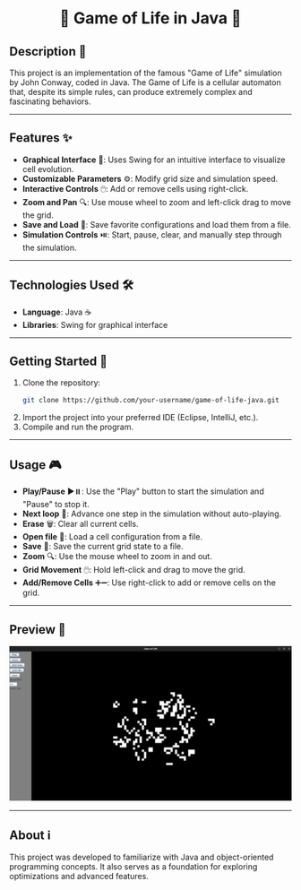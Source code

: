 <div style="text-align: center;">

# 🌱 Game of Life in Java 🌱

</div>

## Description 📜
This project is an implementation of the famous "Game of Life" simulation by John Conway, coded in Java. The Game of Life is a cellular automaton that, despite its simple rules, can produce extremely complex and fascinating behaviors.

---

## Features ✨
- **Graphical Interface** 🎨: Uses Swing for an intuitive interface to visualize cell evolution.
- **Customizable Parameters** ⚙️: Modify grid size and simulation speed.
- **Interactive Controls** 🖱️: Add or remove cells using right-click.
- **Zoom and Pan** 🔍: Use mouse wheel to zoom and left-click drag to move the grid.
- **Save and Load** 💾: Save favorite configurations and load them from a file.
- **Simulation Controls** ⏯️: Start, pause, clear, and manually step through the simulation.

---

## Technologies Used 🛠️
- **Language**: Java ☕
- **Libraries**: Swing for graphical interface

---

## Getting Started 🚀

1. Clone the repository:
    ```bash
    git clone https://github.com/your-username/game-of-life-java.git
    ```
2. Import the project into your preferred IDE (Eclipse, IntelliJ, etc.).
3. Compile and run the program.

---

## Usage 🎮

- **Play/Pause** ▶️⏸️: Use the "Play" button to start the simulation and "Pause" to stop it.
- **Next loop** 🔄: Advance one step in the simulation without auto-playing.
- **Erase** 🗑️: Clear all current cells.
- **Open file** 📂: Load a cell configuration from a file.
- **Save** 💾: Save the current grid state to a file.
- **Zoom** 🔍: Use the mouse wheel to zoom in and out.
- **Grid Movement** 🖱️: Hold left-click and drag to move the grid.
- **Add/Remove Cells** ➕➖: Use right-click to add or remove cells on the grid.

---

## Preview 👀
<p align="center">
  <img src="images/game_of_life.png" alt="Game Preview" width="600">
</p>

---

## About ℹ️
This project was developed to familiarize with Java and object-oriented programming concepts. It also serves as a foundation for exploring optimizations and advanced features.
